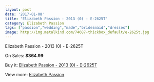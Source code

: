 ```yaml
---
layout: post
date: '2017-01-08'
title: "Elizabeth Passion - 2013 (0) - E-2625T"
category: Elizabeth Passion
tags: ["passion","wedding","made","bridesmaid","dresses"]
image: http://img.metalkind.com/74687-thickbox_default/e-2625t.jpg
---
```

Elizabeth Passion - 2013 (0) - E-2625T

On Sales: **$364.99**
<a href="https://www.metalkind.com/en/elizabeth-passion/1472-e-2625t.html"><amp-img layout="responsive" width="600" height="600" src="//img.metalkind.com/74687-thickbox_default/e-2625t.jpg" alt="Elizabeth Passion - 2013 (0) - E-2625T 0" /></a>

Buy it: [Elizabeth Passion - 2013 (0) - E-2625T](https://www.metalkind.com/en/elizabeth-passion/1472-e-2625t.html "Elizabeth Passion - 2013 (0) - E-2625T")

View more: [Elizabeth Passion](https://www.metalkind.com/en/43-elizabeth-passion "Elizabeth Passion")